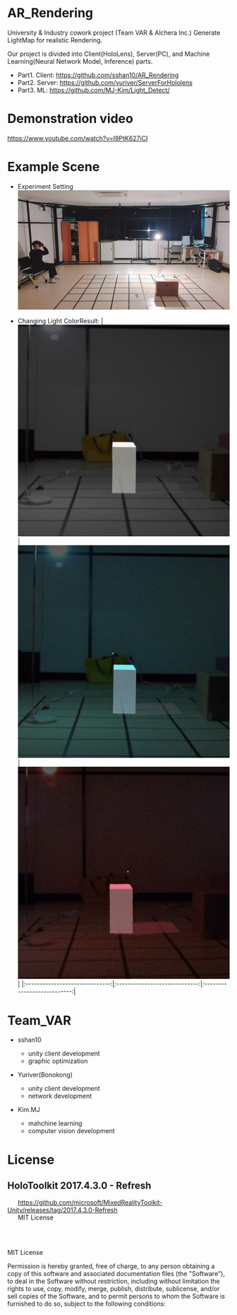 # AR_Rendering
University &amp; Industry cowork project (Team VAR &amp; Alchera Inc.)
Generate LightMap for realistic Rendering. 

Our project is divided into Client(HoloLens), Server(PC), and Machine Learning(Neural Network Model, Inference) parts.
- Part1. Client: https://github.com/sshan10/AR_Rendering
- Part2. Server: https://github.com/yuriver/ServerForHololens
- Part3. ML: https://github.com/MJ-Kim/Light_Detect/

# Demonstration video
https://www.youtube.com/watch?v=I9PtK627iCI

# Example Scene
- Experiment Setting
![Image of Experiment Setting](./TestImages/ExperimentSetting.jpg)

- Changing Light ColorResult:
|  ![White](./TestImages/w.jpg)  |  ![Blue](./TestImages/b.jpg)  |  ![Red](./TestImages/r.jpg) | 
|:------------------------------:|:-----------------------------:|:---------------------------:|

# Team_VAR
- sshan10
  - unity client development
  - graphic optimization

- Yuriver(Bonokong) 
  - unity client development
  - network development
  
- Kim.MJ
  - mahchine learning
  - computer vision development

# License  
## HoloToolkit 2017.4.3.0 - Refresh
&nbsp;&nbsp;&nbsp;&nbsp;&nbsp;&nbsp;https://github.com/microsoft/MixedRealityToolkit-Unity/releases/tag/2017.4.3.0-Refresh  
&nbsp;&nbsp;&nbsp;&nbsp;&nbsp;&nbsp;MIT License  

<br>
<br>

MIT License

Permission is hereby granted, free of charge, to any person obtaining a copy of this software and associated documentation files (the "Software"), to deal in the Software without restriction, including without limitation the rights to use, copy, modify, merge, publish, distribute, sublicense, and/or sell copies of the Software, and to permit persons to whom the Software is furnished to do so, subject to the following conditions:
